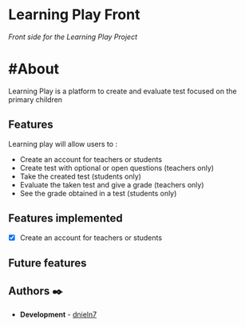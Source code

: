# Learning Play Front

_Front side for the Learning Play Project_

# #About

Learning Play is a platform to create and evaluate test focused on the primary children 

## Features

Learning play will allow users to :

* Create an account for teachers or students
* Create test with optional or open questions (teachers only)
* Take the created test (students only)
* Evaluate the taken test and give a grade (teachers only)
* See the grade obtained in a test (students only)

## Features implemented

- [X] Create an account for teachers or students 

## Future features

## Authors ✒️

* **Development** - [dnieln7](https://github.com/dnieln7)
